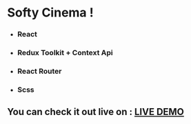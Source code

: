 <h1>Softy Cinema !</h1>
<ul>
<li><h3>React</h3></li>
<li><h3>Redux Toolkit + Context Api</h3></li>
<li><h3>React Router</h3></li>
<li><h3>Scss</h3></li>
</ul>
<h2>You can check it out live on : <a href="https://softy-cinema.web.app/">LIVE DEMO</a></h2>
